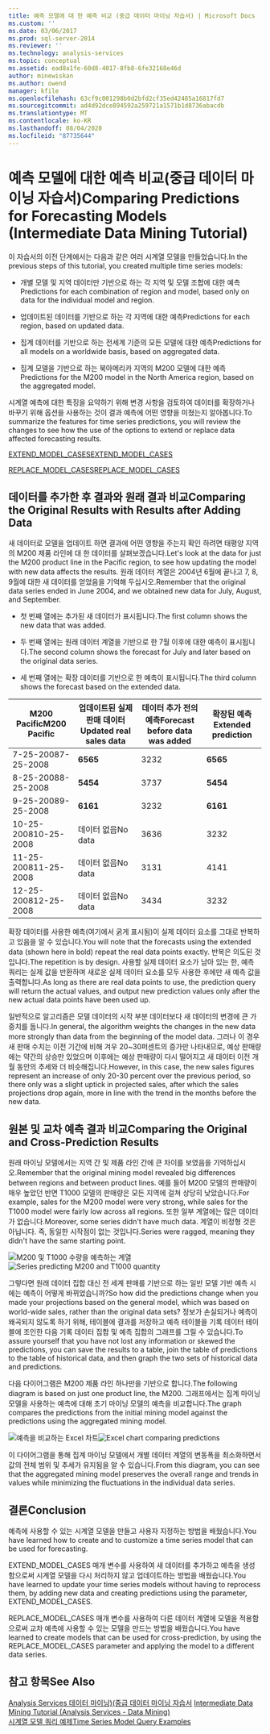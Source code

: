 ```yaml
---
title: 예측 모델에 대 한 예측 비교 (중급 데이터 마이닝 자습서) | Microsoft Docs
ms.custom: ''
ms.date: 03/06/2017
ms.prod: sql-server-2014
ms.reviewer: ''
ms.technology: analysis-services
ms.topic: conceptual
ms.assetid: ead8a1fe-60d8-4017-8fb8-6fe32168e46d
author: minewiskan
ms.author: owend
manager: kfile
ms.openlocfilehash: 63cf9c001298b0d2bfd2cf35ed42485a16817fd7
ms.sourcegitcommit: ad4d92dce894592a259721a1571b1d8736abacdb
ms.translationtype: MT
ms.contentlocale: ko-KR
ms.lasthandoff: 08/04/2020
ms.locfileid: "87735644"
---
```

# <a name="comparing-predictions-for-forecasting-models-intermediate-data-mining-tutorial"></a><span data-ttu-id="25cdc-102">예측 모델에 대한 예측 비교(중급 데이터 마이닝 자습서)</span><span class="sxs-lookup"><span data-stu-id="25cdc-102">Comparing Predictions for Forecasting Models (Intermediate Data Mining Tutorial)</span></span>
  <span data-ttu-id="25cdc-103">이 자습서의 이전 단계에서는 다음과 같은 여러 시계열 모델을 만들었습니다.</span><span class="sxs-lookup"><span data-stu-id="25cdc-103">In the previous steps of this tutorial, you created multiple time series models:</span></span>  
  
-   <span data-ttu-id="25cdc-104">개별 모델 및 지역 데이터만 기반으로 하는 각 지역 및 모델 조합에 대한 예측</span><span class="sxs-lookup"><span data-stu-id="25cdc-104">Predictions for each combination of region and model, based only on data for the individual model and region.</span></span>  
  
-   <span data-ttu-id="25cdc-105">업데이트된 데이터를 기반으로 하는 각 지역에 대한 예측</span><span class="sxs-lookup"><span data-stu-id="25cdc-105">Predictions for each region, based on updated data.</span></span>  
  
-   <span data-ttu-id="25cdc-106">집계 데이터를 기반으로 하는 전세계 기준의 모든 모델에 대한 예측</span><span class="sxs-lookup"><span data-stu-id="25cdc-106">Predictions for all models on a worldwide basis, based on aggregated data.</span></span>  
  
-   <span data-ttu-id="25cdc-107">집계 모델을 기반으로 하는 북아메리카 지역의 M200 모델에 대한 예측</span><span class="sxs-lookup"><span data-stu-id="25cdc-107">Predictions for the M200 model in the North America region, based on the aggregated model.</span></span>  
  
 <span data-ttu-id="25cdc-108">시계열 예측에 대한 특징을 요약하기 위해 변경 사항을 검토하여 데이터를 확장하거나 바꾸기 위해 옵션을 사용하는 것이 결과 예측에 어떤 영향을 미쳤는지 알아봅니다.</span><span class="sxs-lookup"><span data-stu-id="25cdc-108">To summarize the features for time series predictions, you will review the changes to see how the use of the options to extend or replace data affected forecasting results.</span></span>  
  
 [<span data-ttu-id="25cdc-109">EXTEND_MODEL_CASES</span><span class="sxs-lookup"><span data-stu-id="25cdc-109">EXTEND_MODEL_CASES</span></span>](#bkmk_EXTEND)  
  
 [<span data-ttu-id="25cdc-110">REPLACE_MODEL_CASES</span><span class="sxs-lookup"><span data-stu-id="25cdc-110">REPLACE_MODEL_CASES</span></span>](#bkmk_REPLACE)  
  
##  <a name="comparing-the-original-results-with-results-after-adding-data"></a><a name="bkmk_EXTEND"></a><span data-ttu-id="25cdc-111">데이터를 추가한 후 결과와 원래 결과 비교</span><span class="sxs-lookup"><span data-stu-id="25cdc-111">Comparing the Original Results with Results after Adding Data</span></span>  
 <span data-ttu-id="25cdc-112">새 데이터로 모델을 업데이트 하면 결과에 어떤 영향을 주는지 확인 하려면 태평양 지역의 M200 제품 라인에 대 한 데이터를 살펴보겠습니다.</span><span class="sxs-lookup"><span data-stu-id="25cdc-112">Let's look at the data for just the M200 product line in the Pacific region, to see how updating the model with new data affects the results.</span></span> <span data-ttu-id="25cdc-113">원래 데이터 계열은 2004년 6월에 끝나고 7, 8, 9월에 대한 새 데이터를 얻었음을 기억해 두십시오.</span><span class="sxs-lookup"><span data-stu-id="25cdc-113">Remember that the original data series ended in June 2004, and we obtained new data for July, August, and September.</span></span>  
  
-   <span data-ttu-id="25cdc-114">첫 번째 열에는 추가된 새 데이터가 표시됩니다.</span><span class="sxs-lookup"><span data-stu-id="25cdc-114">The first column shows the new data that was added.</span></span>  
  
-   <span data-ttu-id="25cdc-115">두 번째 열에는 원래 데이터 계열을 기반으로 한 7월 이후에 대한 예측이 표시됩니다.</span><span class="sxs-lookup"><span data-stu-id="25cdc-115">The second column shows the forecast for July and later based on the original data series.</span></span>  
  
-   <span data-ttu-id="25cdc-116">세 번째 열에는 확장 데이터를 기반으로 한 예측이 표시됩니다.</span><span class="sxs-lookup"><span data-stu-id="25cdc-116">The third column shows the forecast based on the extended data.</span></span>  
  
|<span data-ttu-id="25cdc-117">**M200 Pacific**</span><span class="sxs-lookup"><span data-stu-id="25cdc-117">**M200 Pacific**</span></span>|<span data-ttu-id="25cdc-118">업데이트된 실제 판매 데이터</span><span class="sxs-lookup"><span data-stu-id="25cdc-118">Updated real sales data</span></span>|<span data-ttu-id="25cdc-119">데이터 추가 전의 예측</span><span class="sxs-lookup"><span data-stu-id="25cdc-119">Forecast before data was added</span></span>|<span data-ttu-id="25cdc-120">확장된 예측</span><span class="sxs-lookup"><span data-stu-id="25cdc-120">Extended prediction</span></span>|  
|----------------------|-----------------------------|------------------------------------|-------------------------|  
|<span data-ttu-id="25cdc-121">7-25-2008</span><span class="sxs-lookup"><span data-stu-id="25cdc-121">7-25-2008</span></span>|<span data-ttu-id="25cdc-122">**65**</span><span class="sxs-lookup"><span data-stu-id="25cdc-122">**65**</span></span>|<span data-ttu-id="25cdc-123">32</span><span class="sxs-lookup"><span data-stu-id="25cdc-123">32</span></span>|<span data-ttu-id="25cdc-124">**65**</span><span class="sxs-lookup"><span data-stu-id="25cdc-124">**65**</span></span>|  
|<span data-ttu-id="25cdc-125">8-25-2008</span><span class="sxs-lookup"><span data-stu-id="25cdc-125">8-25-2008</span></span>|<span data-ttu-id="25cdc-126">**54**</span><span class="sxs-lookup"><span data-stu-id="25cdc-126">**54**</span></span>|<span data-ttu-id="25cdc-127">37</span><span class="sxs-lookup"><span data-stu-id="25cdc-127">37</span></span>|<span data-ttu-id="25cdc-128">**54**</span><span class="sxs-lookup"><span data-stu-id="25cdc-128">**54**</span></span>|  
|<span data-ttu-id="25cdc-129">9-25-2008</span><span class="sxs-lookup"><span data-stu-id="25cdc-129">9-25-2008</span></span>|<span data-ttu-id="25cdc-130">**61**</span><span class="sxs-lookup"><span data-stu-id="25cdc-130">**61**</span></span>|<span data-ttu-id="25cdc-131">32</span><span class="sxs-lookup"><span data-stu-id="25cdc-131">32</span></span>|<span data-ttu-id="25cdc-132">**61**</span><span class="sxs-lookup"><span data-stu-id="25cdc-132">**61**</span></span>|  
|<span data-ttu-id="25cdc-133">10-25-2008</span><span class="sxs-lookup"><span data-stu-id="25cdc-133">10-25-2008</span></span>|<span data-ttu-id="25cdc-134">데이터 없음</span><span class="sxs-lookup"><span data-stu-id="25cdc-134">No data</span></span>|<span data-ttu-id="25cdc-135">36</span><span class="sxs-lookup"><span data-stu-id="25cdc-135">36</span></span>|<span data-ttu-id="25cdc-136">32</span><span class="sxs-lookup"><span data-stu-id="25cdc-136">32</span></span>|  
|<span data-ttu-id="25cdc-137">11-25-2008</span><span class="sxs-lookup"><span data-stu-id="25cdc-137">11-25-2008</span></span>|<span data-ttu-id="25cdc-138">데이터 없음</span><span class="sxs-lookup"><span data-stu-id="25cdc-138">No data</span></span>|<span data-ttu-id="25cdc-139">31</span><span class="sxs-lookup"><span data-stu-id="25cdc-139">31</span></span>|<span data-ttu-id="25cdc-140">41</span><span class="sxs-lookup"><span data-stu-id="25cdc-140">41</span></span>|  
|<span data-ttu-id="25cdc-141">12-25-2008</span><span class="sxs-lookup"><span data-stu-id="25cdc-141">12-25-2008</span></span>|<span data-ttu-id="25cdc-142">데이터 없음</span><span class="sxs-lookup"><span data-stu-id="25cdc-142">No data</span></span>|<span data-ttu-id="25cdc-143">34</span><span class="sxs-lookup"><span data-stu-id="25cdc-143">34</span></span>|<span data-ttu-id="25cdc-144">32</span><span class="sxs-lookup"><span data-stu-id="25cdc-144">32</span></span>|  
  
 <span data-ttu-id="25cdc-145">확장 데이터를 사용한 예측(여기에서 굵게 표시됨)이 실제 데이터 요소를 그대로 반복하고 있음을 알 수 있습니다.</span><span class="sxs-lookup"><span data-stu-id="25cdc-145">You will note that the forecasts using the extended data (shown here in bold) repeat the real data points exactly.</span></span> <span data-ttu-id="25cdc-146">반복은 의도된 것입니다.</span><span class="sxs-lookup"><span data-stu-id="25cdc-146">The repetition is by design.</span></span> <span data-ttu-id="25cdc-147">사용할 실제 데이터 요소가 남아 있는 한, 예측 쿼리는 실제 값을 반환하며 새로운 실제 데이터 요소를 모두 사용한 후에만 새 예측 값을 출력합니다.</span><span class="sxs-lookup"><span data-stu-id="25cdc-147">As long as there are real data points to use, the prediction query will return the actual values, and output new prediction values only after the new actual data points have been used up.</span></span>  
  
 <span data-ttu-id="25cdc-148">일반적으로 알고리즘은 모델 데이터의 시작 부분 데이터보다 새 데이터의 변경에 큰 가중치를 둡니다.</span><span class="sxs-lookup"><span data-stu-id="25cdc-148">In general, the algorithm weights the changes in the new data more strongly than data from the beginning of the model data.</span></span> <span data-ttu-id="25cdc-149">그러나 이 경우 새 판매 수치는 이전 기간에 비해 겨우 20~30퍼센트의 증가만 나타내므로, 예상 판매량에는 약간의 상승만 있었으며 이후에는 예상 판매량이 다시 떨어지고 새 데이터 이전 개월 동안의 추세와 더 비슷해집니다.</span><span class="sxs-lookup"><span data-stu-id="25cdc-149">However, in this case, the new sales figures represent an increase of only 20-30 percent over the previous period, so there only was a slight uptick in projected sales, after which the sales projections drop again, more in line with the trend in the months before the new data.</span></span>  
  
##  <a name="comparing-the-original-and-cross-prediction-results"></a><a name="bkmk_REPLACE"></a><span data-ttu-id="25cdc-150">원본 및 교차 예측 결과 비교</span><span class="sxs-lookup"><span data-stu-id="25cdc-150">Comparing the Original and Cross-Prediction Results</span></span>  
 <span data-ttu-id="25cdc-151">원래 마이닝 모델에서는 지역 간 및 제품 라인 간에 큰 차이를 보였음을 기억하십시오.</span><span class="sxs-lookup"><span data-stu-id="25cdc-151">Remember that the original mining model revealed big differences between regions and between product lines.</span></span> <span data-ttu-id="25cdc-152">예를 들어 M200 모델의 판매량이 매우 높았던 반면 T1000 모델의 판매량은 모든 지역에 걸쳐 상당히 낮았습니다.</span><span class="sxs-lookup"><span data-stu-id="25cdc-152">For example, sales for the M200 model were very strong, while sales for the T1000 model were fairly low across all regions.</span></span> <span data-ttu-id="25cdc-153">또한 일부 계열에는 많은 데이터가 없습니다.</span><span class="sxs-lookup"><span data-stu-id="25cdc-153">Moreover, some series didn't have much data.</span></span> <span data-ttu-id="25cdc-154">계열이 비정형 것은 아닙니다. 즉, 동일한 시작점이 없는 것입니다.</span><span class="sxs-lookup"><span data-stu-id="25cdc-154">Series were ragged, meaning they didn't have the same starting point.</span></span>  
  
 <span data-ttu-id="25cdc-155">![M200 및 T1000 수량을 예측하는 계열](../../2014/tutorials/media/6series-defaultforecasting.gif "M200 및 T1000 수량을 예측하는 계열")</span><span class="sxs-lookup"><span data-stu-id="25cdc-155">![Series predicting M200 and T1000 quantity](../../2014/tutorials/media/6series-defaultforecasting.gif "Series predicting M200 and T1000 quantity")</span></span>  
  
 <span data-ttu-id="25cdc-156">그렇다면 원래 데이터 집합 대신 전 세계 판매를 기반으로 하는 일반 모델 기반 예측 시에는 예측이 어떻게 바뀌었습니까?</span><span class="sxs-lookup"><span data-stu-id="25cdc-156">So how did the predictions change when you made your projections based on the general model, which was based on world-wide sales, rather than the original data sets?</span></span> <span data-ttu-id="25cdc-157">정보가 손실되거나 예측이 왜곡되지 않도록 하기 위해, 테이블에 결과를 저장하고 예측 테이블을 기록 데이터 테이블에 조인한 다음 기록 데이터 집합 및 예측 집합의 그래프를 그릴 수 있습니다.</span><span class="sxs-lookup"><span data-stu-id="25cdc-157">To assure yourself that you have not lost any information or skewed the predictions, you can save the results to a table, join the table of predictions to the table of historical data, and then graph the two sets of historical data and predictions.</span></span>  
  
 <span data-ttu-id="25cdc-158">다음 다이어그램은 M200 제품 라인 하나만을 기반으로 합니다.</span><span class="sxs-lookup"><span data-stu-id="25cdc-158">The following diagram is based on just one product line, the M200.</span></span> <span data-ttu-id="25cdc-159">그래프에서는 집계 마이닝 모델을 사용하는 예측에 대해 초기 마이닝 모델의 예측을 비교합니다.</span><span class="sxs-lookup"><span data-stu-id="25cdc-159">The graph compares the predictions from the initial mining model against the predictions using the aggregated mining model.</span></span>  
  
 <span data-ttu-id="25cdc-160">![예측을 비교하는 Excel 차트](../../2014/tutorials/media/m200-predictions-compared.gif "예측을 비교하는 Excel 차트")</span><span class="sxs-lookup"><span data-stu-id="25cdc-160">![Excel chart comparing predictions](../../2014/tutorials/media/m200-predictions-compared.gif "Excel chart comparing predictions")</span></span>  
  
 <span data-ttu-id="25cdc-161">이 다이어그램을 통해 집계 마이닝 모델에서 개별 데이터 계열의 변동폭을 최소화하면서 값의 전체 범위 및 추세가 유지됨을 알 수 있습니다.</span><span class="sxs-lookup"><span data-stu-id="25cdc-161">From this diagram, you can see that the aggregated mining model preserves the overall range and trends in values while minimizing the fluctuations in the individual data series.</span></span>  
  
## <a name="conclusion"></a><span data-ttu-id="25cdc-162">결론</span><span class="sxs-lookup"><span data-stu-id="25cdc-162">Conclusion</span></span>  
 <span data-ttu-id="25cdc-163">예측에 사용할 수 있는 시계열 모델을 만들고 사용자 지정하는 방법을 배웠습니다.</span><span class="sxs-lookup"><span data-stu-id="25cdc-163">You have learned how to create and to customize a time series model that can be used for forecasting.</span></span>  
  
 <span data-ttu-id="25cdc-164">EXTEND_MODEL_CASES 매개 변수를 사용하여 새 데이터를 추가하고 예측을 생성함으로써 시계열 모델을 다시 처리하지 않고 업데이트하는 방법을 배웠습니다.</span><span class="sxs-lookup"><span data-stu-id="25cdc-164">You have learned to update your time series models without having to reprocess them, by adding new data and creating predictions using the parameter, EXTEND_MODEL_CASES.</span></span>  
  
 <span data-ttu-id="25cdc-165">REPLACE_MODEL_CASES 매개 변수를 사용하여 다른 데이터 계열에 모델을 적용함으로써 교차 예측에 사용할 수 있는 모델을 만드는 방법을 배웠습니다.</span><span class="sxs-lookup"><span data-stu-id="25cdc-165">You have learned to create models that can be used for cross-prediction, by using the REPLACE_MODEL_CASES parameter and applying the model to a different data series.</span></span>  
  
## <a name="see-also"></a><span data-ttu-id="25cdc-166">참고 항목</span><span class="sxs-lookup"><span data-stu-id="25cdc-166">See Also</span></span>  
 <span data-ttu-id="25cdc-167">[Analysis Services 데이터 마이닝&#41;&#40;중급 데이터 마이닝 자습서](../../2014/tutorials/intermediate-data-mining-tutorial-analysis-services-data-mining.md) </span><span class="sxs-lookup"><span data-stu-id="25cdc-167">[Intermediate Data Mining Tutorial &#40;Analysis Services - Data Mining&#41;](../../2014/tutorials/intermediate-data-mining-tutorial-analysis-services-data-mining.md) </span></span>  
 [<span data-ttu-id="25cdc-168">시계열 모델 쿼리 예제</span><span class="sxs-lookup"><span data-stu-id="25cdc-168">Time Series Model Query Examples</span></span>](../../2014/analysis-services/data-mining/time-series-model-query-examples.md)  
  
  
